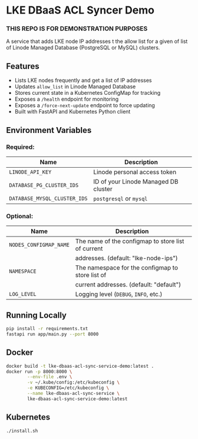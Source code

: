 # LKE DBaaS ACL Syncer Demo
### THIS REPO IS FOR DEMONSTRATION PURPOSES ##

A service that adds LKE node IP addresses t the allow list for a given of list of Linode Managed Database (PostgreSQL or MySQL) clusters.

## Features

- Lists LKE nodes frequently and get a list of IP addresses
- Updates `allow_list` in Linode Managed Database
- Stores current state in a Kubernetes ConfigMap for tracking
- Exposes a `/health` endpoint for monitoring
- Exposes a `/force-next-update` endpoint to force updating
- Built with FastAPI and Kubernetes Python client

## Environment Variables
### Required:
| Name                        | Description                                           |
|-----------------------------|-------------------------------------------------------|
| `LINODE_API_KEY`            | Linode personal access token                          |
| `DATABASE_PG_CLUSTER_IDS`   | ID of your Linode Managed DB cluster                  |
| `DATABASE_MYSQL_CLUSTER_IDS`| `postgresql` or `mysql`                               |



### Optional:
| Name                  | Description                                           |
|-----------------------|-------------------------------------------------------|
| `NODES_CONFIGMAP_NAME`| The name of the configmap to store list of current    |
|                       | addresses. (default: "lke-node-ips")                  |
| `NAMESPACE`           | The namespace for the configmap to store list of      |
|                       | current addresses. (default: "default")               |
| `LOG_LEVEL`           | Logging level (`DEBUG`, `INFO`, etc.)                 |


## Running Locally

```bash
pip install -r requirements.txt
fastapi run app/main.py --port 8000
```

## Docker
```bash
docker build -t lke-dbaas-acl-sync-service-demo:latest .
docker run -p 8000:8000 \
        --env-file .env \
        -v ~/.kube/config:/etc/kubeconfig \
        -e KUBECONFIG=/etc/kubeconfig \
        --name lke-dbaas-acl-sync-service \
        lke-dbaas-acl-sync-service-demo:latest
```

## Kubernetes
```bash
./install.sh
```
